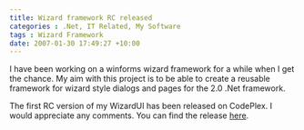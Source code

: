 ```yaml
---
title: Wizard framework RC released
categories : .Net, IT Related, My Software
tags : Wizard Framework
date: 2007-01-30 17:49:27 +10:00
---
```


I have been working on a winforms wizard framework for a while when I get the chance. My aim with this project is to be able to create a reusable framework for wizard style dialogs and pages for the 2.0 .Net framework.

The first RC version of my WizardUI has been released on CodePlex. I would appreciate any comments. You can find the release [here][0].

[0]: http://www.codeplex.com/wizardframework/Release/ProjectReleases.aspx?ReleaseId=1729
